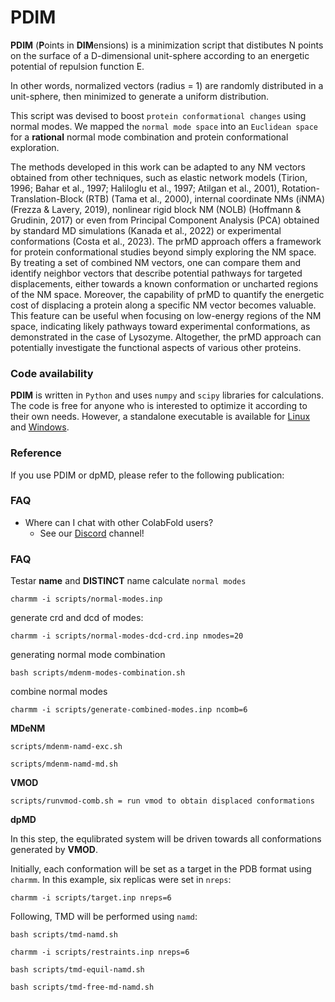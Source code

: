# PDIM

**PDIM** (**P**oints in **DIM**ensions) is a minimization script that distibutes N points on the surface of a D-dimensional unit-sphere according to an energetic potential of repulsion function E.

In other words, normalized vectors (radius = 1) are randomly distributed in a unit-sphere, then minimized to generate a uniform distribution.

This script was devised to boost `protein conformational changes` using normal modes. We mapped the `normal mode space` into an `Euclidean space` for a **rational** normal mode combination and protein conformational exploration.


The methods developed in this work can be adapted to any NM vectors obtained from other techniques, such as elastic network models (Tirion, 1996; Bahar et al., 1997; Haliloglu et al., 1997; Atilgan et al., 2001), Rotation-Translation-Block (RTB) (Tama et al., 2000), internal coordinate NMs (iNMA) (Frezza & Lavery, 2019), nonlinear rigid block NM (NOLB) (Hoffmann & Grudinin, 2017) or even from Principal Component Analysis (PCA) obtained by standard MD simulations (Kanada et al., 2022) or experimental conformations (Costa et al., 2023).
The prMD approach offers a framework for protein conformational studies beyond simply exploring the NM space. By treating a set of combined NM vectors, one can compare them and identify neighbor vectors that describe potential pathways for targeted displacements, either towards a known conformation or uncharted regions of the NM space. Moreover, the capability of prMD to quantify the energetic cost of displacing a protein along a specific NM vector becomes valuable. This feature can be useful when focusing on low-energy regions of the NM space, indicating likely pathways toward experimental conformations, as demonstrated in the case of Lysozyme. Altogether, the prMD approach can potentially investigate the functional aspects of various other proteins.






### Code availability
**PDIM** is written in `Python` and uses `numpy` and `scipy` libraries for calculations. The code is free for anyone who is interested to optimize it according to their own needs. However, a standalone executable is available for [Linux](https://google.com) and [Windows](https://google.com).


### Reference
If you use PDIM or dpMD, please refer to the following publication:

### FAQ
- Where can I chat with other ColabFold users?
  - See our [Discord](https://discord.gg/gna8maru7d) channel!

### FAQ
Testar **name** and **DISTINCT** name
calculate `normal modes`
```
charmm -i scripts/normal-modes.inp
```


generate crd and dcd of modes:
```
charmm -i scripts/normal-modes-dcd-crd.inp nmodes=20
```

generating normal mode combination
```
bash scripts/mdenm-modes-combination.sh
```

combine normal modes
```
charmm -i scripts/generate-combined-modes.inp ncomb=6
```

**MDeNM**
```
scripts/mdenm-namd-exc.sh
```

```
scripts/mdenm-namd-md.sh
```

**VMOD**
```
scripts/runvmod-comb.sh = run vmod to obtain displaced conformations
```

**dpMD**

In this step, the equlibrated system will be driven towards all conformations generated by **VMOD**.

Initially, each conformation will be set as a target in the PDB format using `charmm`. In this example, six replicas were set in `nreps`:
```
charmm -i scripts/target.inp nreps=6
```
Following, TMD will be performed using `namd`:
```
bash scripts/tmd-namd.sh
```

```
charmm -i scripts/restraints.inp nreps=6
```

```
bash scripts/tmd-equil-namd.sh
```

```
bash scripts/tmd-free-md-namd.sh
```


